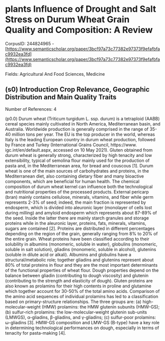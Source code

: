 # plants Influence of Drought and Salt Stress on Durum Wheat Grain Quality and Composition: A Review

CorpusID: 244824965 - [https://www.semanticscholar.org/paper/3bcf97a73c77382e97373f9efafbfac9932ea3fd](https://www.semanticscholar.org/paper/3bcf97a73c77382e97373f9efafbfac9932ea3fd)

Fields: Agricultural And Food Sciences, Medicine

## (s0) Introduction Crop Relevance, Geographic Distribution and Main Quality Traits
Number of References: 4

(p0.0) Durum wheat (Triticum turgidum L. ssp. durum) is a tetraploid (AABB) cereal species mainly cultivated in North America, Mediterranean basin, and Australia. Worldwide production is generally comprised in the range of 35-40 million tons per year. The EU is the top producer in the world, whereas Italy is the leading European country in durum wheat production, followed by France and Turkey (International Grains Council, https://www. igc.int/en/default.aspx, accessed on 10 May 2021). Gluten obtained from durum wheat is generally strong, characterized by high tenacity and low extensibility, typical of semolina flour mainly used for the production of pasta and, in the Mediterranean area, for bread and couscous [1]. Durum wheat is one of the main sources of carbohydrates and proteins, in the Mediterranean diet, also containing dietary fiber and many bioactive components, which are beneficial for human health. The chemical composition of durum wheat kernel can influence both the technological and nutritional properties of the processed products. External pericarp (bran) mainly contains cellulose, minerals, vitamins, and fiber while germ represents 2-3% of seed; indeed, the main fraction is represented by endosperm, which is divided into aleuronic layer (monolayer of cells lost during milling) and amyloid endosperm which represents about 87-89% of the seed. Inside the latter there are mainly starch granules and storage proteins while in the aleuronic layer, proteins, fats, minerals, vitamins, sugars are contained [2]. Proteins are distributed in different percentages depending on the region of the grain, generally ranging from 8% to 20% of the entire grain. Wheat proteins have been classified according to their solubility in albumins (monomeric, soluble in water), globulins (monomeric, soluble in salt solution), gliadins (monomeric, soluble in alcohol), glutenins (soluble in dilute acid or alkali). Albumins and globulins have a structural/metabolic role; together gliadins and glutenins represent about 80% of total proteins in flour and they are the most important determinants of the functional properties of wheat flour. Dough properties depend on the balance between gliadin (contributing to dough viscosity) and glutenin (contributing to the strength and elasticity of dough). Gluten proteins are also known as prolamins for their high contents in proline and glutamine which together account for 30-50% of the total amino acids. Comparison of the amino acid sequences of individual prolamins has led to a classification based on primary-structure relationships. The three groups are: (a) high-molecular-weight (HMW) prolamins: the HMW glutenin subunits (HMW-GS); (b) sulfur-rich prolamins: the low-molecular-weight glutenin sub-units (LMWGS), α-gliadins, β-gliadins, and γ-gliadins; (c) sulfur-poor prolamins: ω-gliadins [3]. HMW-GS composition and LMW-GS (B-type) have a key role in determining technological performances on dough, especially in terms of tenacity for pasta-making [4].

